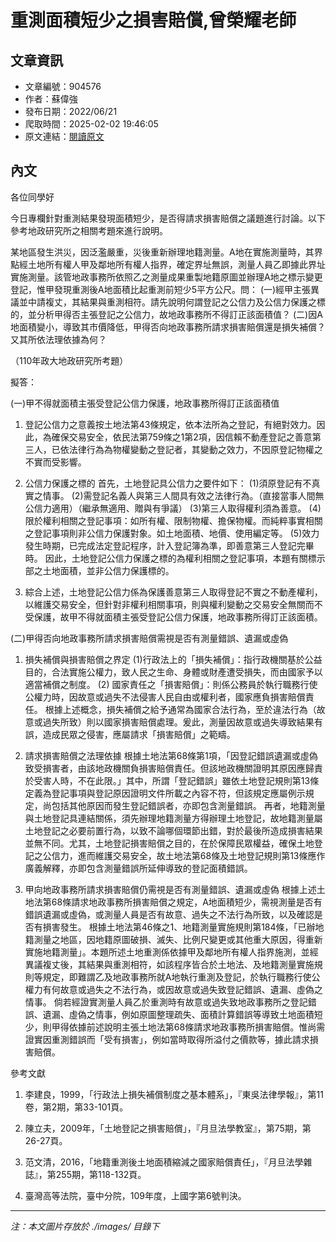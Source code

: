 # 重測面積短少之損害賠償,曾榮耀老師

## 文章資訊
- 文章編號：904576
- 作者：蘇偉強
- 發布日期：2022/06/21
- 爬取時間：2025-02-02 19:46:05
- 原文連結：[閱讀原文](https://real-estate.get.com.tw/Columns/detail.aspx?no=904576)

## 內文
各位同學好

今日專欄針對重測結果發現面積短少，是否得請求損害賠償之議題進行討論。以下參考地政研究所之相關考題來進行說明。

某地區發生洪災，因泛濫嚴重，災後重新辦理地籍測量。A地在實施測量時，其界點經土地所有權人甲及鄰地所有權人指界，確定界址無誤，測量人員乙即據此界址實施測量。該管地政事務所依照乙之測量成果重製地籍原圖並辦理A地之標示變更登記，惟甲發現重測後A地面積比起重測前短少5平方公尺。問： (一)經甲主張異議並中請複丈，其結果與重測相符。請先說明何謂登記之公信力及公信力保護之標的，並分析甲得否主張登記之公信力，故地政事務所不得訂正該面積值？ (二)因A地面積變小，導致其市價降低，甲得否向地政事務所請求損害賠償還是損失補償？又其所依法理依據為何？

（110年政大地政研究所考題）

擬答：

(一)甲不得就面積主張受登記公信力保護，地政事務所得訂正該面積值

1. 登記公信力之意義按土地法第43條規定，依本法所為之登記，有絕對效力。因此，為確保交易安全，依民法第759條之1第2項，因信賴不動產登記之善意第三人，已依法律行為為物權變動之登記者，其變動之效力，不因原登記物權之不實而受影響。

2. 公信力保護之標的 首先，土地登記具公信力之要件如下： (1)須原登記有不真實之情事。 (2)需登記名義人與第三人間具有效之法律行為。（直接當事人間無公信力適用）（繼承無適用、贈與有爭議） (3)第三人取得權利須為善意。 (4)限於權利相關之登記事項：如所有權、限制物權、擔保物權。而純粹事實相關之登記事項則非公信力保護對象。如土地面積、地價、使用編定等。 (5)效力發生時期，已完成法定登記程序，計入登記簿為準，即善意第三人登記完畢時。 因此，土地登記公信力保護之標的為權利相關之登記事項，本題有關標示部之土地面積，並非公信力保護標的。

3. 綜合上述，土地登記公信力係為保護善意第三人取得登記不實之不動產權利，以維護交易安全，但針對非權利相關事項，則與權利變動之交易安全無關而不受保護，故甲不得就面積主張受登記公信力保護，地政事務所得訂正該面積。

(二)甲得否向地政事務所請求損害賠償需視是否有測量錯誤、遺漏或虛偽

1. 損失補償與損害賠償之界定 (1)行政法上的「損失補償」：指行政機關基於公益目的，合法實施公權力，致人民之生命、身體或財產遭受損失，而由國家予以適當補償之制度。 (2) 國家責任之「損害賠償」：則係公務員於執行職務行使公權力時，因故意或過失不法侵害人民自由或權利者，國家應負損害賠償責任。 根據上述概念，損失補償之給予通常為國家合法行為，至於違法行為（故意或過失所致）則以國家損害賠償處理。爰此，測量因故意或過失導致結果有誤，造成民眾之侵害，應屬請求「損害賠償」之範疇。

2. 請求損害賠償之法理依據 根據土地法第68條第1項，「因登記錯誤遺漏或虛偽致受損害者，由該地政機關負損害賠償責任。但該地政機關證明其原因應歸責於受害人時，不在此限。」其中，所謂「登記錯誤」雖依土地登記規則第13條定義為登記事項與登記原因證明文件所載之內容不符，但該規定應屬例示規定，尚包括其他原因而發生登記錯誤者，亦即包含測量錯誤。 再者，地籍測量與土地登記具連結關係，須先辦理地籍測量方得辦理土地登記，故地籍測量屬土地登記之必要前置行為，以致不論哪個環節出錯，對於最後所造成損害結果並無不同。尤其，土地登記損害賠償之目的，在於保障民眾權益，確保土地登記之公信力，進而維護交易安全，故土地法第68條及土地登記規則第13條應作廣義解釋，亦即包含測量錯誤所延伸導致的登記面積錯誤。

3. 甲向地政事務所請求損害賠償仍需視是否有測量錯誤、遺漏或虛偽 根據上述土地法第68條請求地政事務所損害賠償之規定，A地面積短少，需視測量是否有錯誤遺漏或虛偽，或測量人員是否有故意、過失之不法行為所致，以及確認是否有損害發生。 根據土地法第46條之1、地籍測量實施規則第184條，「已辦地籍測量之地區，因地籍原圖破損、滅失、比例尺變更或其他重大原因，得重新實施地籍測量」。本題所述土地重測係依據甲及鄰地所有權人指界施測，並經異議複丈後，其結果與重測相符，如該程序皆合於土地法、及地籍測量實施規則等規定，即難謂乙及地政事務所就A地執行重測及登記，於執行職務行使公權力有何故意或過失之不法行為，或因故意或過失致登記錯誤、遺漏、虛偽之情事。 倘若經證實測量人員乙於重測時有故意或過失致地政事務所之登記錯誤、遺漏、虛偽之情事，例如原圖整理疏失、面積計算錯誤等導致土地面積短少，則甲得依據前述說明主張土地法第68條請求地政事務所損害賠償。惟尚需證實因重測錯誤而「受有損害」，例如當時取得所溢付之價款等，據此請求損害賠償。

參考文獻

1. 李建良，1999，「行政法上損失補償制度之基本體系」，『東吳法律學報』，第11卷，第2期，第33-101頁。

2. 陳立夫，2009年，「土地登記之損害賠償」，『月旦法學教室』，第75期，第26-27頁。

3. 范文清，2016，「地籍重測後土地面積縮減之國家賠償責任」，『月旦法學雜誌』，第255期，第118-132頁。

4. 臺灣高等法院，臺中分院，109年度，上國字第6號判決。

---
*注：本文圖片存放於 ./images/ 目錄下*
